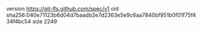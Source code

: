 version https://git-lfs.github.com/spec/v1
oid sha256:040e71123b6d04d7baadb2e7d2363e5e9c6aa7840bf951b0f01f75f434f4bc54
size 2249
